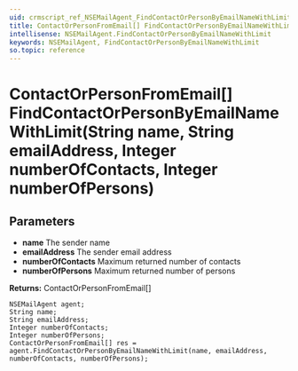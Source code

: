 ```yaml
---
uid: crmscript_ref_NSEMailAgent_FindContactOrPersonByEmailNameWithLimit
title: ContactOrPersonFromEmail[] FindContactOrPersonByEmailNameWithLimit(String name, String emailAddress, Integer numberOfContacts, Integer numberOfPersons)
intellisense: NSEMailAgent.FindContactOrPersonByEmailNameWithLimit
keywords: NSEMailAgent, FindContactOrPersonByEmailNameWithLimit
so.topic: reference
---
```


# ContactOrPersonFromEmail[] FindContactOrPersonByEmailNameWithLimit(String name, String emailAddress, Integer numberOfContacts, Integer numberOfPersons)

## Parameters

* **name** The sender name
* **emailAddress** The sender email address
* **numberOfContacts** Maximum returned number of contacts
* **numberOfPersons** Maximum returned number of persons

**Returns:** ContactOrPersonFromEmail[]

```crmscript
NSEMailAgent agent;
String name;
String emailAddress;
Integer numberOfContacts;
Integer numberOfPersons;
ContactOrPersonFromEmail[] res = agent.FindContactOrPersonByEmailNameWithLimit(name, emailAddress, numberOfContacts, numberOfPersons);
```

